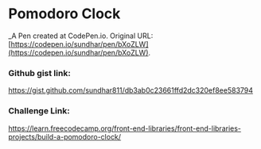  # Pomodoro Clock
 _A Pen created at CodePen.io. Original URL: [https://codepen.io/sundhar/pen/bXoZLW](https://codepen.io/sundhar/pen/bXoZLW).

 ### Github gist link:
 https://gist.github.com/sundhar811/db3ab0c23661ffd2dc320ef8ee583794
 
 ### Challenge Link:
 https://learn.freecodecamp.org/front-end-libraries/front-end-libraries-projects/build-a-pomodoro-clock/